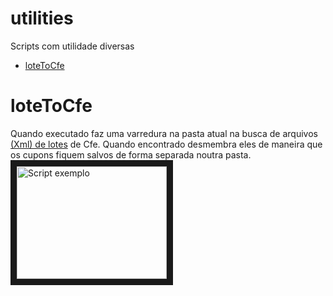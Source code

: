 # utilities
Scripts com utilidade diversas
- [loteToCfe](#loteToCfe)

# loteToCfe
Quando executado faz uma varredura na pasta atual na busca de arquivos [(Xml) de lotes](https://portal.fazenda.sp.gov.br/servicos/sat/Paginas/Guia-Consult-Lote.aspx) de Cfe.
Quando encontrado desmembra eles de maneira que os cupons fiquem salvos de forma separada 
noutra pasta.
<a href="http://www.youtube.com/watch?feature=player_embedded&v=MP8tNBR9Z0Q" target="_blank"><img src="http://img.youtube.com/vi/MP8tNBR9Z0Q/0.jpg" 
alt="Script exemplo" width="240" height="180" border="10" /></a>

